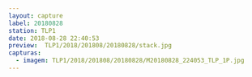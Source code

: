 ```yaml
---
layout: capture
label: 20180828
station: TLP1
date: 2018-08-28 22:40:53
preview:  TLP1/2018/201808/20180828/stack.jpg
capturas:
  - imagem: TLP1/2018/201808/20180828/M20180828_224053_TLP_1P.jpg
---
```

